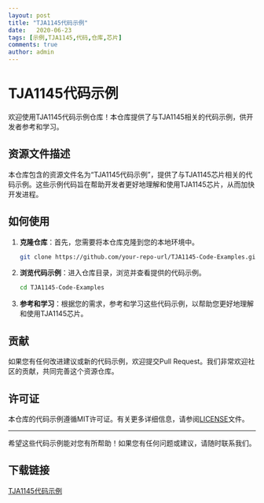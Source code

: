 ```yaml
---
layout: post
title: "TJA1145代码示例"
date:   2020-06-23
tags: [示例,TJA1145,代码,仓库,芯片]
comments: true
author: admin
---
```

# TJA1145代码示例

欢迎使用TJA1145代码示例仓库！本仓库提供了与TJA1145相关的代码示例，供开发者参考和学习。

## 资源文件描述

本仓库包含的资源文件名为“TJA1145代码示例”，提供了与TJA1145芯片相关的代码示例。这些示例代码旨在帮助开发者更好地理解和使用TJA1145芯片，从而加快开发进程。

## 如何使用

1. **克隆仓库**：首先，您需要将本仓库克隆到您的本地环境中。
   ```bash
   git clone https://github.com/your-repo-url/TJA1145-Code-Examples.git
   ```

2. **浏览代码示例**：进入仓库目录，浏览并查看提供的代码示例。
   ```bash
   cd TJA1145-Code-Examples
   ```

3. **参考和学习**：根据您的需求，参考和学习这些代码示例，以帮助您更好地理解和使用TJA1145芯片。

## 贡献

如果您有任何改进建议或新的代码示例，欢迎提交Pull Request。我们非常欢迎社区的贡献，共同完善这个资源仓库。

## 许可证

本仓库的代码示例遵循MIT许可证。有关更多详细信息，请参阅[LICENSE](LICENSE)文件。

---

希望这些代码示例能对您有所帮助！如果您有任何问题或建议，请随时联系我们。

## 下载链接

[TJA1145代码示例](https://pan.quark.cn/s/27a3cb184a25)